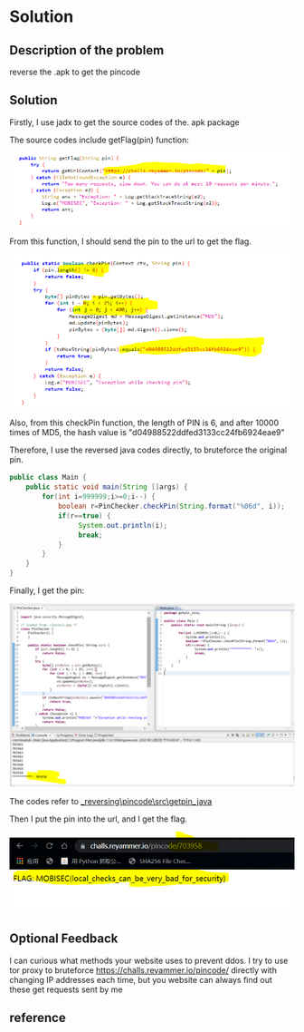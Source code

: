 # Solution


## Description of the problem

reverse the .apk to get the pincode

## Solution

Firstly, I use jadx to get the source codes of the. apk package

The source codes include getFlag(pin) function:

<img src="screenshots/_reversing/pincode/c1.PNG" alt="flag" style="zoom:100%;" />

From this function, I should send the pin to the url to get the flag.



<img src="screenshots/_reversing/pincode/c2.PNG" alt="flag" style="zoom:100%;" />

Also, from this checkPin function, the length of PIN is 6, and after 10000 times of MD5, the hash value is "d04988522ddfed3133cc24fb6924eae9"



Therefore, I use the reversed java codes directly, to bruteforce the original pin.

```java
public class Main {
	public static void main(String []args) {
		for(int i=999999;i>=0;i--) {
			boolean r=PinChecker.checkPin(String.format("%06d", i));
			if(r==true) {
				 System.out.println(i);
				 break;
			}
		}
	}
}
```



Finally, I get the pin:

<img src="screenshots/_reversing/pincode/7.PNG" alt="flag" style="zoom:100%;" />



The codes refer to [_reversing\pincode\src\getpin_java](_reversing\pincode\src\getpin_java)

Then  I put the pin into the url, and I get the flag.

<img src="screenshots/_reversing/pincode/r.PNG" alt="flag" style="zoom:75%;" />





## Optional Feedback

I can curious what methods your website uses to prevent ddos. I try to use tor proxy to bruteforce https://challs.reyammer.io/pincode/ directly with changing IP addresses each time, but you website can always find out these get requests sent by me



## reference

